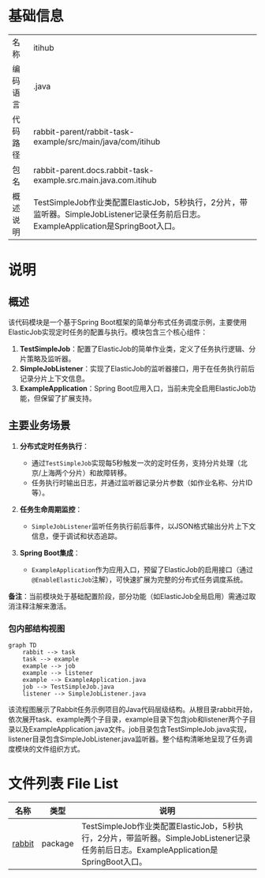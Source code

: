 # 基础信息

|      |      |
|------|------|
| 名称 | itihub |
| 编码语言 | .java |
| 代码路径 | rabbit-parent/rabbit-task-example/src/main/java/com/itihub |
| 包名 | rabbit-parent.docs.rabbit-task-example.src.main.java.com.itihub |
| 概述说明 | TestSimpleJob作业类配置ElasticJob，5秒执行，2分片，带监听器。SimpleJobListener记录任务前后日志。ExampleApplication是SpringBoot入口。 |

# 说明

## 概述  
该代码模块是一个基于Spring Boot框架的简单分布式任务调度示例，主要使用ElasticJob实现定时任务的配置与执行。模块包含三个核心组件：  
1. **TestSimpleJob**：配置了ElasticJob的简单作业类，定义了任务执行逻辑、分片策略及监听器。  
2. **SimpleJobListener**：实现了ElasticJob的监听器接口，用于在任务执行前后记录分片上下文信息。  
3. **ExampleApplication**：Spring Boot应用入口，当前未完全启用ElasticJob功能，但保留了扩展支持。  

## 主要业务场景  
1. **分布式定时任务执行**：  
   - 通过`TestSimpleJob`实现每5秒触发一次的定时任务，支持分片处理（北京/上海两个分片）和故障转移。  
   - 任务执行时输出日志，并通过监听器记录分片参数（如作业名称、分片ID等）。  

2. **任务生命周期监控**：  
   - `SimpleJobListener`监听任务执行前后事件，以JSON格式输出分片上下文信息，便于调试和状态追踪。  

3. **Spring Boot集成**：  
   - `ExampleApplication`作为应用入口，预留了ElasticJob的启用接口（通过`@EnableElasticJob`注解），可快速扩展为完整的分布式任务调度系统。  

**备注**：当前模块处于基础配置阶段，部分功能（如ElasticJob全局启用）需通过取消注释注解来激活。


### 包内部结构视图

```mermaid
graph TD
    rabbit --> task
    task --> example
    example --> job
    example --> listener
    example --> ExampleApplication.java
    job --> TestSimpleJob.java
    listener --> SimpleJobListener.java
```

该流程图展示了Rabbit任务示例项目的Java代码层级结构。从根目录rabbit开始，依次展开task、example两个子目录，example目录下包含job和listener两个子目录以及ExampleApplication.java文件。job目录包含TestSimpleJob.java实现，listener目录包含SimpleJobListener.java监听器。整个结构清晰地呈现了任务调度模块的文件组织方式。

# 文件列表 File List

| 名称   | 类型  | 说明 |
|-------|------|-------------|
| [rabbit](rabbit/_module.md) | package | TestSimpleJob作业类配置ElasticJob，5秒执行，2分片，带监听器。SimpleJobListener记录任务前后日志。ExampleApplication是SpringBoot入口。 |


